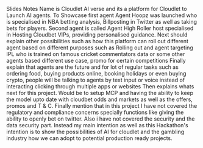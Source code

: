 Slides Notes
Name is Cloudlet AI verse and its a platform for Cloudlet to Launch AI agents. To Showcase first agent Agent Hoopz was launched who is specialised in NBA betting analysis, Billposting in Twitter as well as taking bets for players. Second agent is called Agent High Roller host specialised in Hosting Cloudbet VIPs, providing personalised guidance. Next should explain other possibilities such as how this platform can roll out different agent based on different purposes such as Rolling out and agent targeting IPL who is trained on famous cricket commentators data or some other agents based different use case, promo for certain competitions
Finally explain that agents are the future and for lot of regular tasks such as ordering food, buying products online, booking holidays or even buying crypto, people will be talking to agents by text input or voice instead of interacting clicking through multiple apps or websites
Then explains whats next for this project. Would be to setup MCP and having the ability to keep the model upto date with cloudbet odds and markets as well as the offers, promos and T & C. Finally mention that in this project I have not covered the regulatory and compliance concerns specially functions like giving the ability to openly bet on twitter. Also i have not covered the security and the data security part. Instead my main intention as well as this Hackathon's intention is to show the possibilities of AI for cloudlet and the gambling industry how we can adopt to potential production ready projects.

